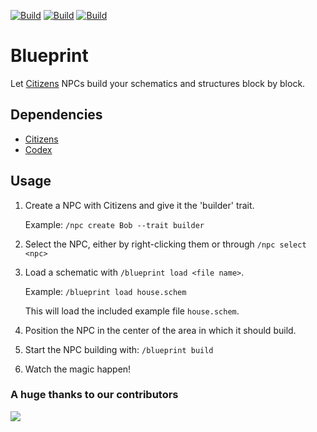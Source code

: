 [![Build](https://github.com/promcteam/blueprint/actions/workflows/maven.yml/badge.svg?branch=main)](https://s01.oss.sonatype.org/content/repositories/snapshots/studio/magemonkey/blueprint/)
[![Build](https://github.com/promcteam/blueprint/actions/workflows/release.yml/badge.svg?branch=main)](https://s01.oss.sonatype.org/content/repositories/snapshots/studio/magemonkey/blueprint/)
[![Build](https://github.com/promcteam/blueprint/actions/workflows/devbuild.yml/badge.svg?branch=dev)](https://s01.oss.sonatype.org/content/repositories/snapshots/studio/magemonkey/blueprint/1.0.1-R0.1-SNAPSHOT/)

# Blueprint

Let [Citizens](https://www.spigotmc.org/resources/citizens.13811/) NPCs build your schematics and structures block by
block.

## Dependencies

- [Citizens](https://www.spigotmc.org/resources/citizens.13811/)
- [Codex](https://www.spigotmc.org/resources/codex-core-plugin-by-magemonkey-studio-formerly-promccore.93608/)

## Usage

1) Create a NPC with Citizens and give it the 'builder' trait.

   Example: `/npc create Bob --trait builder`

2) Select the NPC, either by right-clicking them or through `/npc select <npc>`
3) Load a schematic with `/blueprint load <file name>`.

   Example: `/blueprint load house.schem`

   This will load the included example file `house.schem`.

4) Position the NPC in the center of the area in which it should build.
5) Start the NPC building with: `/blueprint build`
6) Watch the magic happen!

### A huge thanks to our contributors

<a href="https://github.com/promcteam/blueprint/graphs/contributors">
<img src="https://contrib.rocks/image?repo=promcteam/blueprint" />
</a>